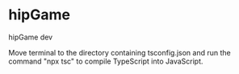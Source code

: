 # hipGame
hipGame dev

Move terminal to the directory containing tsconfig.json and run the command "npx tsc" to compile TypeScript into JavaScript.
